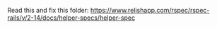 Read this and fix this folder:
https://www.relishapp.com/rspec/rspec-rails/v/2-14/docs/helper-specs/helper-spec
